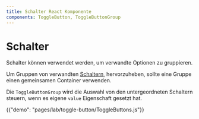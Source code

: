 ```yaml
---
title: Schalter React Komponente
components: ToggleButton, ToggleButtonGroup
---
```

# Schalter

<p class="description">Schalter können verwendet werden, um verwandte Optionen zu gruppieren.</p>

Um Gruppen von verwandten [Schaltern](https://material.io/design/components/buttons.html#toggle-button), hervorzuheben, sollte eine Gruppe einen gemeinsamen Container verwenden.

Die `ToggleButtonGroup` wird die Auswahl von den untergeordneten Schaltern steuern, wenn es eigene `value` Eigenschaft gesetzt hat.

{{"demo": "pages/lab/toggle-button/ToggleButtons.js"}}